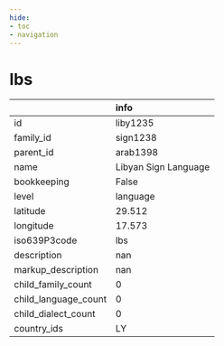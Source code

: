 ```yaml
---
hide:
- toc
- navigation
---
```

# lbs
|                      | info                 |
|:---------------------|:---------------------|
| id                   | liby1235             |
| family_id            | sign1238             |
| parent_id            | arab1398             |
| name                 | Libyan Sign Language |
| bookkeeping          | False                |
| level                | language             |
| latitude             | 29.512               |
| longitude            | 17.573               |
| iso639P3code         | lbs                  |
| description          | nan                  |
| markup_description   | nan                  |
| child_family_count   | 0                    |
| child_language_count | 0                    |
| child_dialect_count  | 0                    |
| country_ids          | LY                   |